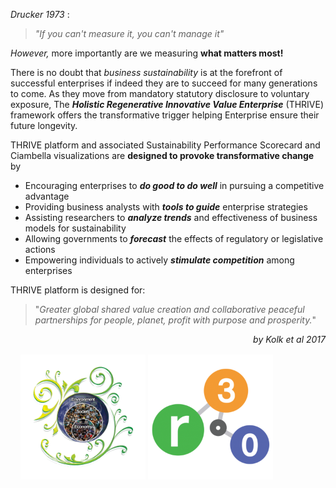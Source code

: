 _Drucker 1973_ :
> _"If you can't measure it, you can't manage it"_

_However,_ more importantly are we measuring **what matters most!**

There is no doubt that _business sustainability_ is at the forefront of successful enterprises if indeed they are to succeed for many generations to come. As they move from mandatory statutory disclosure to voluntary exposure, The **_Holistic Regenerative Innovative Value Enterprise_** (THRIVE) framework offers the transformative trigger helping Enterprise ensure their future longevity.

THRIVE platform and associated Sustainability Performance Scorecard and Ciambella visualizations are **designed to provoke transformative change** by

* Encouraging enterprises to **_do good to do well_** in pursuing a competitive advantage
* Providing business analysts with **_tools to guide_** enterprise strategies
* Assisting researchers to **_analyze trends_** and effectiveness of business models for sustainability
* Allowing governments to **_forecast_** the effects of regulatory or legislative actions
* Empowering individuals to actively **_stimulate competition_** among enterprises

THRIVE platform is designed for:
> "_Greater global shared value creation and collaborative peaceful partnerships for people, planet, profit with purpose and prosperity._"

<div style="text-align: right"> <i> by Kolk et al 2017 </i></div>


<div style="padding: 16px">
<img src="img/fei-org-logo.png" alt="Flourishing Enterprise Institute Logo" width="200"/>
<img src="img/r3-icon-300x300.png" alt="Flourishing Enterprise Institute Logo" width="200"/>
</div>




